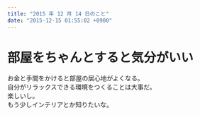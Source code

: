 ```yaml
---
title: "2015 年 12 月 14 日のこと"
date: "2015-12-15 01:55:02 +0900"
---
```


# 部屋をちゃんとすると気分がいい

お金と手間をかけると部屋の居心地がよくなる。  
自分がリラックスできる環境をつくることは大事だ。  
楽しいし。  
もう少しインテリアとか知りたいな。
